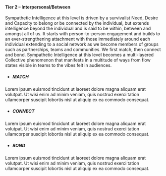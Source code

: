#### Tier 2 – Interpersonal/Between
Sympathetic Intelligence at this level is driven by a survivalist Need, Desire and Capacity to belong or be connected by the individual, but extends intelligence beyond the individual and is said to be within, between and amongst all of us. It starts with person-to-person engagement and builds to an ever-strengthening attachment with those immediately around each individual extending to a social network as we become members of groups such as partnerships, teams and communities. We first match, then connect and bond. Sympathetic Intelligence at this level becomes a multi-layered Collective phenomenon that manifests in a multitude of ways from flow states visible in teams to the vibes felt in audiences.



* ##### MATCH 
Lorem ipsum euismod tincidunt ut laoreet dolore magna aliquam erat volutpat. Ut wisi enim ad minim veniam, quis nostrud exerci tation ullamcorper suscipit lobortis nisl ut aliquip ex ea commodo consequat. 
* ##### CONNECT 
Lorem ipsum euismod tincidunt ut laoreet dolore magna aliquam erat volutpat. Ut wisi enim ad minim veniam, quis nostrud exerci tation ullamcorper suscipit lobortis nisl ut aliquip ex ea commodo consequat. 
* ##### BOND 
Lorem ipsum euismod tincidunt ut laoreet dolore magna aliquam erat volutpat. Ut wisi enim ad minim veniam, quis nostrud exerci tation ullamcorper suscipit lobortis nisl ut aliquip ex ea commodo consequat. 

<!-- This content is displayed on /concept-concept.html -->